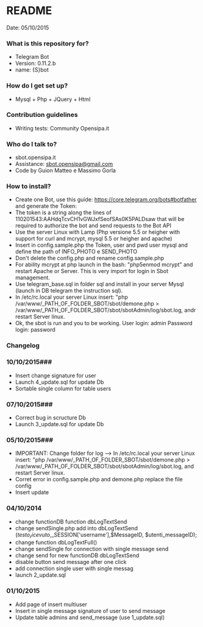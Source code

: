 # README #

Date: 05/10/2015


### What is this repository for? ###

* Telegram Bot
* Version: 0.11.2.b
* name: {S}bot

### How do I get set up? ###

* Mysql + Php + JQuery + Html


### Contribution guidelines ###

* Writing tests: Community Opensipa.it


### Who do I talk to? ###

* sbot.opensipa.it
* Assistance: sbot.opensipa@gmail.com
* Code by Guion Matteo e Massimo Gorla

### How to install? ###

* Create one Bot, use this guide: https://core.telegram.org/bots#botfather and generate the Token:
* The token is a string along the lines of 110201543:AAHdqTcvCH1vGWJxfSeofSAs0K5PALDsaw that will be required to authorize the bot and send requests to the Bot API
* Use the server Linux with Lamp (Php versione 5.5 or heigher with support for curl and mcrypt, mysql 5.5 or heigher and apache)
* Insert in config.sample.php the Token, user and pwd user mysql and define the path of INFO_PHOTO e SEND_PHOTO
* Don't delete the config.php and rename config.sample.php
* For ability mcrypt at php launch in the bash: "php5enmod mcrypt" and restart Apache or Server. This is very import for login in Sbot management.
* Use telegram_base.sql in folder sql and install in your server Mysql (launch in DB telegram the instruction sql).
* In /etc/rc.local your server Linux insert: "php /var/www/_PATH_OF_FOLDER_SBOT/sbot/demone.php > /var/www/_PATH_OF_FOLDER_SBOT/sbot/sbotAdmin/log/sbot.log, andr restart Server linux.
* Ok, the sbot is run and you to be working. User login: admin Password login: password


### Changelog ###

### 10/10/2015###
* Insert change signature for user
* Launch 4_update.sql for update Db
* Sortable single column for table users

### 07/10/2015###
* Correct bug in scructure Db
* Launch 3_update.sql for update Db

### 05/10/2015###
* IMPORTANT: Change folder for log --> In /etc/rc.local your server Linux insert: "php /var/www/_PATH_OF_FOLDER_SBOT/sbot/demone.php > /var/www/_PATH_OF_FOLDER_SBOT/sbot/sbotAdmin/log/sbot.log, and restart Server linux.
* Corret error in config.sample.php and demone.php replace the file config
* Insert update

### 04/10/2014 ###
* change functionDB function dbLogTextSend
* change sendSingle.php add into dbLogTextSend ($testo_ricevuto,$_SESSION['username'],$MessageID, $utenti_messageID);
* change function dbLogTextFull()
* change sendSingle for connection with single message send
* change send for new functionDB dbLogTextSend
* disable button send message after one click
* add connection single user with single messag
* launch 2_update.sql

### 01/10/2015 ###
* Add page of insert multiuser
* Insert in single message signature of user to send message
* Update table admins and send_message (use 1_update.sql)


